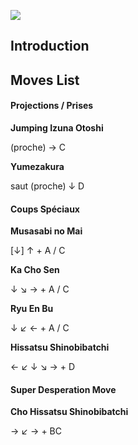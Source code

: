 ![](Ffspmai.PNG)  

## Introduction

## Moves List

#### Projections / Prises

**Jumping Izuna Otoshi**

(proche) → C

**Yumezakura**

saut (proche) ↓ D

#### Coups Spéciaux

**Musasabi no Mai**

\[↓\] ↑ + A / C

**Ka Cho Sen**

↓ ↘ → + A / C

**Ryu En Bu**

↓ ↙ ← + A / C

**Hissatsu Shinobibatchi**

← ↙ ↓ ↘ → + D

#### Super Desperation Move

**Cho Hissatsu Shinobibatchi**

→ ↙ → + BC
